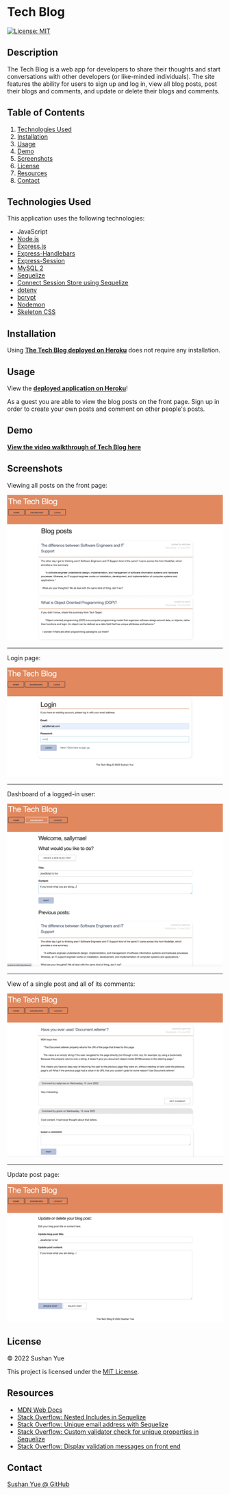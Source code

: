 # Tech Blog

[![License: MIT](https://img.shields.io/badge/License-MIT-yellow.svg)](https://opensource.org/licenses/MIT)

## Description

The Tech Blog is a web app for developers to share their thoughts and start conversations with other developers (or like-minded individuals). The site features the ability for users to sign up and log in, view all blog posts, post their blogs and comments, and update or delete their blogs and comments.

## Table of Contents

1. [Technologies Used](#technologies-used)
2. [Installation](#installation)
3. [Usage](#usage)
4. [Demo](#demo)
5. [Screenshots](#screenshots)
6. [License](#license)
7. [Resources](#resources)
8. [Contact](#contact)

## Technologies Used

This application uses the following technologies:

- JavaScript
- [Node.js](https://nodejs.dev/)
- [Express.js](https://expressjs.com/)
- [Express-Handlebars](https://github.com/express-handlebars/express-handlebars)
- [Express-Session](https://www.npmjs.com/package/express-session)
- [MySQL 2](https://www.npmjs.com/package/mysql2)
- [Sequelize](https://www.npmjs.com/package/sequelize)
- [Connect Session Store using Sequelize](https://www.npmjs.com/package/connect-session-sequelize)
- [dotenv](https://www.npmjs.com/package/dotenv)
- [bcrypt](https://github.com/kelektiv/node.bcrypt.js)
- [Nodemon](https://www.npmjs.com/package/nodemon)
- [Skeleton CSS](http://getskeleton.com/)

## Installation

Using **[The Tech Blog deployed on Heroku]()** does not require any installation.

## Usage

View the **[deployed application on Heroku]()**!

As a guest you are able to view the blog posts on the front page. Sign up in order to create your own posts and comment on other people's posts.

## Demo

**[View the video walkthrough of Tech Blog here](https://drive.google.com/file/d/1iWgIQw6DASZjns96Qq7kwgw10I0dmGa0/view)**

## Screenshots

Viewing all posts on the front page:

![Screenshot of Tech Blog: All Posts](assets/images/screenshot-all-posts.jpg?raw=true "Screenshot of Tech Blog: All Posts")

---

Login page:

![Screenshot of Tech Blog: Login Page](assets/images/screenshot-login.jpg?raw=true "Screenshot of Tech Blog: Login Page")

---

Dashboard of a logged-in user:

![Screenshot of Tech Blog: Dashboard](assets/images/screenshot-dashboard.jpg?raw=true "Screenshot of Tech Blog: Dashboard")

---

View of a single post and all of its comments:

![Screenshot of Tech Blog: Post with Comments](assets/images/screenshot-post-with-comments.jpg?raw=true "Screenshot of Tech Blog: Post with Comments")

---

Update post page:

![Screenshot of Tech Blog: Update Posts](assets/images/screenshot-update-post.jpg?raw=true "Screenshot of Tech Blog: Update Posts")

## License

© 2022 Sushan Yue

This project is licensed under the [MIT License](./LICENSE.txt).

## Resources

- [MDN Web Docs](https://developer.mozilla.org/en-US/docs)
- [Stack Overflow: Nested Includes in Sequelize](https://stackoverflow.com/questions/33941943/nested-include-in-sequelize)
- [Stack Overflow: Unique email address with Sequelize](https://stackoverflow.com/questions/48499487/unique-email-address-with-sequelize)
- [Stack Overflow: Custom validator check for unique properties in Sequelize](https://stackoverflow.com/questions/16356856/sequelize-js-custom-validator-check-for-unique-username-password)
- [Stack Overflow: Display validation messages on front end](https://stackoverflow.com/questions/63856212/how-to-display-sequelize-validation-error-messages-in-express-api)

## Contact

[Sushan Yue @ GitHub](https://github.com/AtlantaBlack)
